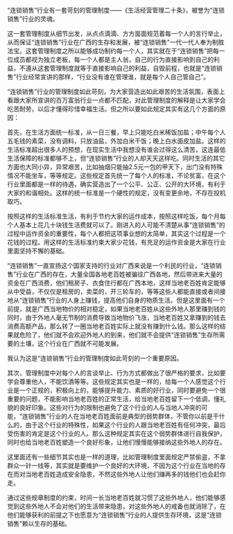 “连锁销售”行业有一套苛刻的管理制度——《生活经营管理二十条》，被誉为“连锁销售”行业的灵魂。

这一套管理制度从细节出发，从点点滴滴、方方面面规范着每一个人的言行举止，从而保证“连锁销售”行业在广西的生存和发展，被“连锁销售”一代一代人奉为制胜法宝。这套管理制度之所以能够成功制约每一个人，其实就在于“连锁销售”把每一位成员都视为独立老板，每一个人都是主人翁，自己的行为直接影响到自己的利益，不遵从这套管理制度就等于直接影响自己的利益，自毁前程，也就是“连锁销售”行业经常宣讲的那样，“行业没有谁在管理谁，就是每个人自己管自己”。

“连锁销售”行业的管理制度如此苛刻，为大家营造出如此艰苦的生活氛围，表面上看跟大家所宣讲的百万富翁行业一点都不匹配，对此管理制度的解释是让大家学会吃苦耐劳，以后才懂得珍惜幸福生活。但之所以要如此规定其实有这几个方面的原因：

首先，在生活方面统一标准，从一日三餐，早上只能吃白米稀饭加盐；中午每个人五毛钱的素菜，没有调料，只放油盐，外加白米干饭；晚上白水面皮加盐。这样的生活标准超出很多人的预想，在现实生活中我想没有谁会过得这么清苦，这连最低生活保障的标准都够不上，但“连锁销售”行业的人却天天这样吃。同时生活的其它方面也大同小异，异常艰苦，比如抽烟只能抽2.5元一包的甲天下，出门没有特殊情况不能坐车，等等规定。这些规定首先统一了每个人的标准，不论贫富，在这个行业里面都是一样的待遇，确实营造出了一个公平、公正、公开的大环境，有利于大家的和谐相处。这样的统一标准是一个硬性的规定，没有变更余地，不存在投机取巧。

按照这样的生活标准生活，有利于节约大家的运作成本，按照这样吃饭，每个月每个人基本上花几十块钱生活费就可以了。刚进入的人可能不清楚从事“连锁销售”的过程中运作资金的重要性，每个人都把这项事业想的太简单，其实这个过程是一个花钱的过程。用这样的生活标准约束大家少花钱，有充足的运作资金是大家在行业里面坚持不懈的基础。

“连锁销售”一直宣扬这个国家支持的行业对广西来说是一个利民的行业，“连锁销售”行业在广西的存在，大量全国各地老百姓被骗往广西各地，然后带进来大量的资金在广西消费，他们租房子、衣食住行都在广西本地，这样当地老百姓肯定能够从中受益，不仅仅是租房的，卖菜的，开三轮车的，等等这些人都能直接或者间接地从“连锁销售”行业的人身上赚钱，提高他们自身的物质生活。但是这里面有一个前提，就是广西当地物价的相对稳定，如果当地老百姓从这些外地人那里赚到钱的同时，由于外地人毫无节制的消费导致当地物价飞涨，当地老百姓又拿赚到的钱去消费高额产品，那么转了一圈当地老百姓实际上就没有赚到什么钱。那么这样的结果就危险了，他们就不会欢迎外地人的到来，他们就不会提供“连锁销售”生存所需要的土壤，这个行业在广西就不可能发展。

我认为这是“连锁销售”行业的管理制度如此苛刻的一个重要原因。

其次，管理制度中对每个人的言谈举止、行为方式都做出了很严格的要求，比如要学会尊重他人，不能饮酒等等。这些规定其实也是一样的，给每一个人感觉这个行业是一个正规的，积极向上的，能够提升能力、素质的好行业，同时要避免一个很重要的问题，不能影响当地老百姓的正常生活，给当地老百姓留下一个低调，懂礼貌的良好印象。这些对行为的限制也避免了这个行业的人与当地人冲突的可能，“连锁销售”行业的人在当地老百姓面前是典型的弱势群体，不管你以前是干什么的，由于这个行业的特殊性，如果这个行业的人跟当地老百姓有任何冲突，最后受伤害的肯定是这个行业的人。那么这种规定其实在这个弱势群体进行自我保护，同时也给当地老百姓塑造一个良好形象，让他们慢慢能够接纳这些外地人的存在。

这里面还有一些细节其实也是一样的道理，比如管理制度里面规定严禁偷盗，不拿群众一针一线等，其实就是要维护一个良好的大环境，不因为这个行业在当地的存在而对当地老百姓造成安全隐患，不然这些外地人让他们赚再多的钱他们也会赶你走。

通过这些规章制度的约束，时间一长当地老百姓就习惯了这些外地人，他们能够感觉到这些外地人不会对他们的生活带来隐患，对这些外地人的戒备也就消除了，在他们能够获利的前提之下也愿意为“连锁销售”行业的人提供生存环境，这是“连锁销售”赖以生存的基础。
